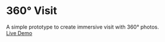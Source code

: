 # 360° Visit

A simple prototype to create immersive visit with 360° photos.<br>
<a href="https://fcpdigital.github.io/Prototype360Visit/">Live Demo</a>
